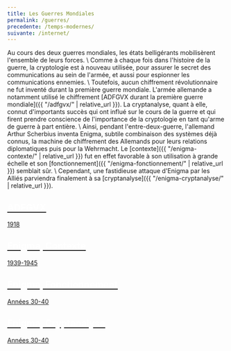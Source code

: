 ```yaml
---
title: Les Guerres Mondiales
permalink: /guerres/
precedente: /temps-modernes/
suivante: /internet/
---
```


Au cours des deux guerres mondiales, les états belligérants mobilisèrent l'ensemble de leurs forces. \\
Comme à chaque fois dans l'histoire de la guerre, la cryptologie est à nouveau utilisée, pour assurer le secret des communications au sein de l'armée, et aussi pour espionner les communications ennemies. \\
Toutefois, aucun chiffrement révolutionnaire ne fut inventé durant la première guerre mondiale. L'armée allemande a notamment utilisé le chiffrement [ADFGVX durant la première guerre mondiale]({{ "/adfgvx/" | relative_url }}). La cryptanalyse, quant à elle, connut d'importants succès qui ont influé sur le cours de la guerre et qui firent prendre conscience de l'importance de la cryptologie en tant qu'arme de guerre à part entière. \\
Ainsi, pendant l'entre-deux-guerre, l'allemand Arthur Scherbius inventa Enigma, subtile combinaison des systèmes déjà connus, la machine  de  chiffrement  des  Allemands  pour  leurs  relations  diplomatiques  puis  pour la Wehrmacht. Le [contexte]({{ "/enigma-contexte/" | relative_url }}) fut en effet favorable à son utilisation à grande échelle et son [fonctionnement]({{ "/enigma-fonctionnement/" | relative_url }}) semblait sûr. \\
Cependant, une fastidieuse attaque d'Enigma par les Alliés parviendra finalement à sa [cryptanalyse]({{ "/enigma-cryptanalyse/" | relative_url }}).

<link rel="stylesheet" href="{{ '/assets/css/timeline.css' | relative_url }}">
<div class="timeline">

 <div class="container left">
 <a href="{{ "/adfgvx/" | relative_url }}">
   <div class="content">
     <h2 style="color:white;">ADFGVX</h2>
     <p>1918</p>
   </div>
   </a>
 </div>

 <div class="container right">
 <a href="{{ "/enigma-contexte/" | relative_url }}">
   <div class="content">
     <h2 style="color:white;">Enigma, Contexte</h2>
     <p>1939-1945</p>
   </div>
   </a>
 </div>

 <div class="container left">
 <a href="{{ "/enigma-fonctionnement/" | relative_url }}">
   <div class="content">
     <h2 style="color:white;">Enigma, Fonctionnement</h2>
     <p>Années 30-40</p>
   </div>
   </a>
 </div>

 <div class="container right">
 <a href="{{ "/enigma-cryptanalyse/" | relative_url }}">
   <div class="content">
     <h2 style="color:white;">Enigma, Cryptanalyse</h2>
     <p>Années 30-40</p>
   </div>
   </a>
 </div>

</div>


